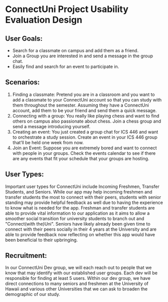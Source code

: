 # ConnectUni Project Usability Evaluation Design

## User Goals:
* Search for a classmate on campus and add them as a friend.
* Join a Group you are interested in and send a message in the group chat.
* Easily find and search for an event to participate in.

## Scenarios:
1. Finding a classmate: Pretend you are in a classroom and you want to add a classmate to your ConnectUni account so that you can study with them throughout the semester. Assuming they have a ConnectUni account, add them to be your friend and send them a quick message.
2. Connecting with a group: You really like playing chess and want to find others on campus also passionate about chess. Join a chess group and send a message introducing yourself.
3. Creating an event: You just created a group chat for ICS 446 and want to orchestrate a study session. Create an event in your ICS 446 group that’ll be held one week from now.
4. Join an Event: Suppose you are extremely bored and want to connect with people in your groups. Check the events calendar to see if there are any events that fit your schedule that your groups are hosting.

## User Types:
Important user types for ConnectUni include Incoming Freshmen, Transfer Students, and Seniors. While our app may help incoming freshmen and transfer students the most to connect with their peers, students with senior standing may provide helpful feedback as well due to having the experience to know what is needed for the app. Freshman and transfer students are able to provide vital information to our application as it aims to allow a smoother social transition for university students to branch out and "Connect(with the)Uni". Seniors have likely already been given time to connect with their peers socially in their 4 years at the University and are able to provide feedback now reflecting on whether this app would have been beneficial to their upbringing.

## Recruitment:
In our ConnectUni Dev group, we will each reach out to people that we know that may identify with our established user groups. Each dev will be responsible for finding at least 5 users.
Within our dev group, we have direct connections to many seniors and freshmen at the University of Hawaii and various other Universities that we can ask to broaden the demographic of our study.
